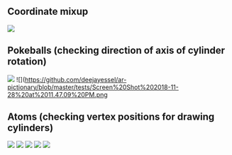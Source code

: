 ## Coordinate mixup
![](https://github.com/deejayessel/ar-pictionary/blob/master/tests/Screen%20Shot%202018-11-28%20at%2011.16.30%20PM.png)

## Pokeballs (checking direction of axis of cylinder rotation)
![](https://github.com/deejayessel/ar-pictionary/blob/master/tests/Screen%20Shot%202018-11-28%20at%2011.41.55%20PM.png)
![](https://github.com/deejayessel/ar-pictionary/blob/master/tests/Screen%20Shot%202018-11-28%20at%2011.47.09%20PM.png

## Atoms (checking vertex positions for drawing cylinders)
![](https://github.com/deejayessel/ar-pictionary/blob/master/tests/Screen%20Shot%202018-11-29%20at%202.51.04%20PM.png)
![](https://github.com/deejayessel/ar-pictionary/blob/master/tests/Screen%20Shot%202018-11-29%20at%202.51.07%20PM.png)
![](https://github.com/deejayessel/ar-pictionary/blob/master/tests/Screen%20Shot%202018-11-29%20at%202.51.11%20PM.png)
![](https://github.com/deejayessel/ar-pictionary/blob/master/tests/Screen%20Shot%202018-11-29%20at%202.51.13%20PM.png)
![](https://github.com/deejayessel/ar-pictionary/blob/master/tests/Screen%20Shot%202018-11-29%20at%202.51.18%20PM.png)

